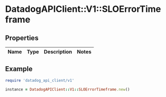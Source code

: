 # DatadogAPIClient::V1::SLOErrorTimeframe

## Properties

| Name | Type | Description | Notes |
| ---- | ---- | ----------- | ----- |

## Example

```ruby
require 'datadog_api_client/v1'

instance = DatadogAPIClient::V1::SLOErrorTimeframe.new()
```

